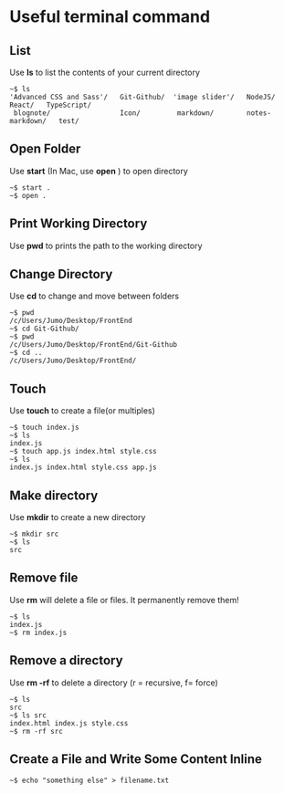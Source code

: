 # Useful terminal command

## List 

Use **ls** to list the contents of your current directory

```console
~$ ls
'Advanced CSS and Sass'/   Git-Github/  'image slider'/   NodeJS/           React/   TypeScript/      
 blognote/                 Icon/         markdown/        notes-markdown/   test/
```

## Open Folder

Use **start** (In Mac, use **open** ) to open directory

```console
~$ start .
~$ open .
```

## Print Working Directory

Use **pwd** to prints the path to the working directory

## Change Directory

Use **cd** to change and move between folders

```console
~$ pwd
/c/Users/Jumo/Desktop/FrontEnd
~$ cd Git-Github/
~$ pwd
/c/Users/Jumo/Desktop/FrontEnd/Git-Github
~$ cd ..
/c/Users/Jumo/Desktop/FrontEnd/
```

## Touch

Use **touch** to create a file(or multiples)

```console
~$ touch index.js
~$ ls
index.js
~$ touch app.js index.html style.css
~$ ls
index.js index.html style.css app.js
```

## Make directory

Use **mkdir** to create a new directory

```console
~$ mkdir src
~$ ls
src
```

## Remove file

Use **rm** will delete a file or files. It permanently remove them!

```console
~$ ls
index.js
~$ rm index.js
```

## Remove a directory

Use **rm -rf** to delete a directory (r = recursive, f= force)

```console
~$ ls
src
~$ ls src
index.html index.js style.css
~$ rm -rf src
```

## Create a File and Write Some Content Inline

```console
~$ echo "something else" > filename.txt
```
